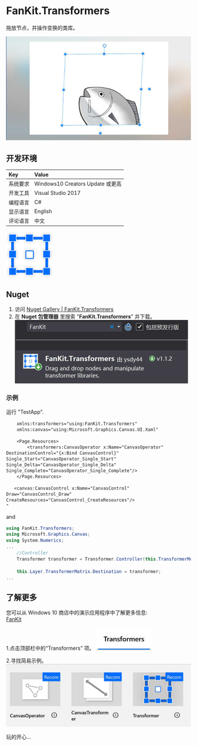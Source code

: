 # FanKit.Transformers

拖放节点，并操作变换的类库。

![](ScreenShot/ScreenShot001.jpg)


## 开发环境

|Key|Value|
|:-|:-|
|系统要求| Windows10 Creators Update 或更高|
|开发工具|Visual Studio 2017|
|编程语言|C#|
|显示语言|English|
|评论语言|中文|

![](ScreenShot/logo.png)


## Nuget

1. 访问 [Nuget Gallery | FanKit.Transformers](https://www.nuget.org/packages/FanKit.Transformers)
2. 在 **Nuget 包管理器** 里搜索 "**FanKit.Transformers**" 并下载。
![](ScreenShot/Thumbnails000.jpg)


### 示例

运行 "TestApp".

```xaml
    xmlns:transformers="using:FanKit.Transformers"
    xmlns:canvas="using:Microsoft.Graphics.Canvas.UI.Xaml"

    <Page.Resources>
        <transformers:CanvasOperator x:Name="CanvasOperator" DestinationControl="{x:Bind CanvasControl}" Single_Start="CanvasOperator_Single_Start" Single_Delta="CanvasOperator_Single_Delta" Single_Complete="CanvasOperator_Single_Complete"/>
    </Page.Resources>

   <canvas:CanvasControl x:Name="CanvasControl" Draw="CanvasControl_Draw" CreateResources="CanvasControl_CreateResources"/>   
"
```
and

```csharp
using FanKit.Transformers;
using Microsoft.Graphics.Canvas;
using System.Numerics;
...
    //Controller
    Transformer transformer = Transformer.Controller(this.TransformerMode, startingPoint, point, this.Layer.TransformerMatrix.OldDestination, isRatio, isCenter);

    this.Layer.TransformerMatrix.Destination = transformer;
...
```


## 了解更多

您可以从 Windows 10 商店中的演示应用程序中了解更多信息:<br/>
[FanKit](https://www.microsoft.com/store/productId/9PD2JJZQF524)


1.点击顶部栏中的“Transformers” 项。
![](ScreenShot/Thumbnails001.jpg)

2.寻找简易示例。
![](ScreenShot/Thumbnails002.jpg)


玩的开心...
